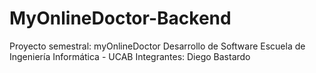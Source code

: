 # MyOnlineDoctor-Backend
Proyecto semestral: myOnlineDoctor Desarrollo de Software Escuela de Ingeniería Informática - UCAB
Integrantes:
Diego Bastardo